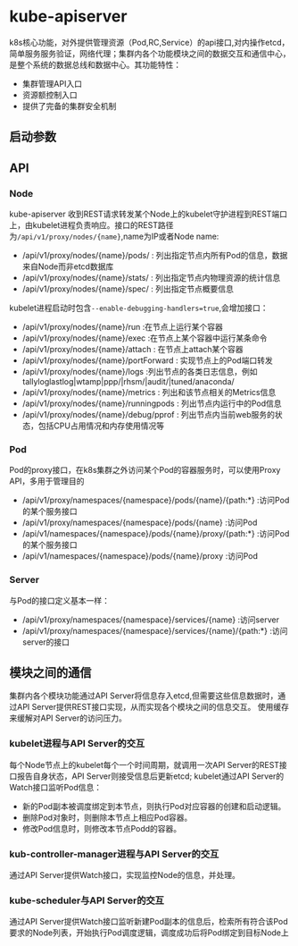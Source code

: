 # kube-apiserver
k8s核心功能，对外提供管理资源（Pod,RC,Service）的api接口,对内操作etcd，简单服务服务验证，网络代理；集群内各个功能模块之间的数据交互和通信中心，是整个系统的数据总线和数据中心。其功能特性：
- 集群管理API入口
- 资源额控制入口
- 提供了完备的集群安全机制

## 启动参数

## API

### Node
kube-apiserver 收到REST请求转发某个Node上的kubelet守护进程到REST端口上，由kubelet进程负责响应。接口的REST路径为`/api/v1/proxy/nodes/{name}`,name为IP或者Node name:
- /api/v1/proxy/nodes/{name}/pods/ : 列出指定节点内所有Pod的信息，数据来自Node而非etcd数据库
- /api/v1/proxy/nodes/{name}/stats/ : 列出指定节点内物理资源的统计信息
- /api/v1/proxy/nodes/{name}/spec/ : 列出指定节点概要信息

kubelet进程启动时包含`--enable-debugging-handlers=true`,会增加接口：
- /api/v1/proxy/nodes/{name}/run :在节点上运行某个容器
- /api/v1/proxy/nodes/{name}/exec :在节点上某个容器中运行某条命令
- /api/v1/proxy/nodes/{name}/attach : 在节点上attach某个容器
- /api/v1/proxy/nodes/{name}/portForward : 实现节点上的Pod端口转发
- /api/v1/proxy/nodes/{name}/logs :列出节点的各类日志信息，例如tallyloglastlog|wtamp|ppp/|rhsm/|audit/|tuned/anaconda/
- /api/v1/proxy/nodes/{name}/metrics : 列出和该节点相关的Metrics信息
- /api/v1/proxy/nodes/{name}/runningpods : 列出节点内运行中的Pod信息
- /api/v1/proxy/nodes/{name}/debug/pprof : 列出节点内当前web服务的状态，包括CPU占用情况和内存使用情况等
### Pod
Pod的proxy接口，在k8s集群之外访问某个Pod的容器服务时，可以使用Proxy API，多用于管理目的
- /api/v1/proxy/namespaces/{namespace}/pods/{name}/{path:*} :访问Pod的某个服务接口
- /api/v1/proxy/namespaces/{namespace}/pods/{name} :访问Pod
- /api/v1/namespaces/{namespace}/pods/{name}/proxy/{path:*} :访问Pod的某个服务接口
- /api/v1/namespaces/{namespace}/pods/{name}/proxy :访问Pod
### Server
与Pod的接口定义基本一样：
- /api/v1/proxy/namespaces/{namespace}/services/{name} :访问server
- /api/v1/proxy/namespaces/{namespace}/services/{name}/{path:*} :访问server的接口
## 模块之间的通信
集群内各个模块功能通过API Server将信息存入etcd,但需要这些信息数据时，通过API Server提供REST接口实现，从而实现各个模块之间的信息交互。
使用缓存来缓解对API Server的访问压力。
### kubelet进程与API Server的交互
每个Node节点上的kubelet每个一个时间周期，就调用一次API Server的REST接口报告自身状态，API Server则接受信息后更新etcd;
kubelet通过API Server的Watch接口监听Pod信息：
- 新的Pod副本被调度绑定到本节点，则执行Pod对应容器的创建和启动逻辑。
- 删除Pod对象时，则删除本节点上相应Pod容器。
- 修改Pod信息时，则修改本节点Podd的容器。
### kub-controller-manager进程与API Server的交互
通过API Server提供Watch接口，实现监控Node的信息，并处理。
### kube-scheduler与API Server的交互
通过API Server提供Watch接口监听新建Pod副本的信息后，检索所有符合该Pod要求的Node列表，开始执行Pod调度逻辑，调度成功后将Pod绑定到目标Node上
